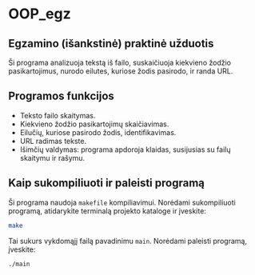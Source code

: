 # OOP_egz

## Egzamino (išankstinė) praktinė užduotis

Ši programa analizuoja tekstą iš failo, suskaičiuoja kiekvieno žodžio pasikartojimus, nurodo eilutes, kuriose žodis pasirodo, ir randa URL.

## Programos funkcijos

- Teksto failo skaitymas.
- Kiekvieno žodžio pasikartojimų skaičiavimas.
- Eilučių, kuriose pasirodo žodis, identifikavimas.
- URL radimas tekste.
- Išimčių valdymas: programa apdoroja klaidas, susijusias su failų skaitymu ir rašymu.

## Kaip sukompiliuoti ir paleisti programą

Ši programa naudoja `makefile` kompiliavimui. Norėdami sukompiliuoti programą, atidarykite terminalą projekto kataloge ir įveskite:

```bash
make
```

Tai sukurs vykdomąjį failą pavadinimu `main`. Norėdami paleisti programą, įveskite:

```bash
./main
```

